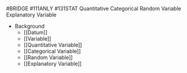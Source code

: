 #BRIDGE #111ANLY #131STAT 
Quantitative
Categorical
Random Variable
Explanatory Variable

* Background
	* [[Datum]]
	* [[Variable]]
	* [[Quantitative Variable]]
	* [[Categorical Variable]]
	* [[Random Variable]]
	* [[Explanatory Variable]]